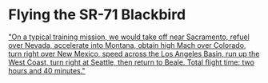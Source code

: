 # Flying the SR-71 Blackbird

["On a typical training mission, we would take off near Sacramento, refuel
over Nevada, accelerate into Montana, obtain high Mach over Colorado, turn
right over New Mexico, speed across the Los Angeles Basin, run up the West
Coast, turn right at Seattle, then return to Beale. Total flight time: two
hours and 40 minutes."](http://www.vfp62.com/SR-71.html)


